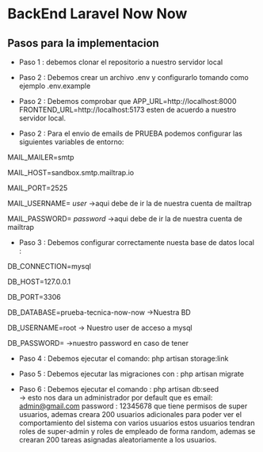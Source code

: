 # BackEnd Laravel Now Now

## Pasos para la implementacion 

- Paso 1 :  debemos clonar el repositorio a nuestro servidor local

- Paso 2 : Debemos crear un archivo .env y configurarlo tomando como ejemplo .env.example 

- Paso 2 : Debemos comprobar que APP_URL=http://localhost:8000 FRONTEND_URL=http://localhost:5173 esten de acuerdo a nuestro servidor local. 

- Paso 2 : Para el envio de emails de PRUEBA podemos configurar las siguientes variables de entorno:

MAIL_MAILER=smtp

MAIL_HOST=sandbox.smtp.mailtrap.io

MAIL_PORT=2525

MAIL_USERNAME= *user*  ->aqui debe de ir la de nuestra cuenta de mailtrap

MAIL_PASSWORD= *password* ->aqui debe de ir la de nuestra cuenta de mailtrap

- Paso 3 : Debemos configurar correctamente nuesta base de datos local : 

DB_CONNECTION=mysql

DB_HOST=127.0.0.1

DB_PORT=3306

DB_DATABASE=prueba-tecnica-now-now   ->Nuestra BD

DB_USERNAME=root  -> Nuestro user de acceso a mysql

DB_PASSWORD=    ->nuestro password en caso de tener


- Paso 4 : Debemos ejecutar el comando: php artisan storage:link 

- Paso 5 : Debemos ejecutar las migraciones con : php artisan migrate

- Paso 6 : Debemos ejecutar el comando : php artisan db:seed    
-> esto nos dara un administrador por default que es  email: admin@gmail.com  password : 12345678 que tiene permisos de super usuarios, ademas creara 200 usuarios adicionales para poder ver el comportamiento del sistema con varios usuarios estos usuarios tendran roles de super-admin y roles de empleado de forma random, ademas se crearan 200 tareas asignadas aleatoriamente a los usuarios.
